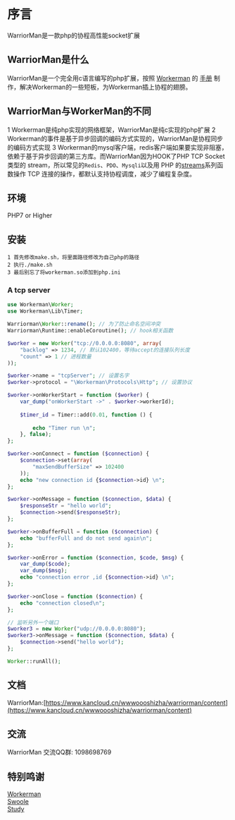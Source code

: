 # 序言
WarriorMan是一款php的协程高性能socket扩展

## WarriorMan是什么
WarriorMan是一个完全用c语言编写的php扩展，按照 [Workerman](https://www.workerman.net/) 的 [手册](http://doc.workerman.net/) 制作，解决Workerman的一些短板，为Workerman插上协程的翅膀。
  
## WarriorMan与WorkerMan的不同
1 Workerman是纯php实现的网络框架，WarriorMan是纯c实现的php扩展
2 Workerman的事件是基于异步回调的编码方式实现的，WarriorMan是协程同步的编码方式实现
3 Workerman的mysql客户端，redis客户端如果要实现非阻塞，依赖于基于异步回调的第三方库。而WarriorMan因为HOOK了PHP TCP Socket 类型的 stream，所以常见的`Redis`、`PDO`、`Mysqli`以及用 PHP 的[streams](https://www.php.net/streams)系列函数操作 TCP 连接的操作，都默认支持协程调度，减少了编程复杂度。

## 环境
PHP7 or Higher

## 安装
```
1 首先修改make.sh，将里面路径修改为自己php的路径
2 执行./make.sh
3 最后别忘了将workerman.so添加到php.ini
```
### A tcp server
```php
use Workerman\Worker;
use Workerman\Lib\Timer;

Warriorman\Worker::rename(); // 为了防止命名空间冲突
Warriorman\Runtime::enableCoroutine(); // hook相关函数

$worker = new Worker("tcp://0.0.0.0:8080", array(
	"backlog" => 1234, // 默认102400，等待accept的连接队列长度
	"count" => 1 // 进程数量
));

$worker->name = "tcpServer"; // 设置名字
$worker->protocol = "\Workerman\Protocols\Http"; // 设置协议

$worker->onWorkerStart = function ($worker) {
	var_dump("onWorkerStart ->" . $worker->workerId);
    
	$timer_id = Timer::add(0.01, function () {
 
		echo "Timer run \n";
	}, false);
};

$worker->onConnect = function ($connection) {
	$connection->set(array(
		"maxSendBufferSize" => 102400
	));
	echo "new connection id {$connection->id} \n";
};

$worker->onMessage = function ($connection, $data) {
	$responseStr = "hello world";
	$connection->send($responseStr);
};

$worker->onBufferFull = function ($connection) {
	echo "bufferFull and do not send again\n";
};

$worker->onError = function ($connection, $code, $msg) {
	var_dump($code);
	var_dump($msg);
	echo "connection error ,id {$connection->id} \n";
};

$worker->onClose = function ($connection) {
	echo "connection closed\n";
};

// 监听另外一个端口
$worker3 = new Worker("udp://0.0.0.0:8080");
$worker3->onMessage = function ($connection, $data) {
	$connection->send("hello world");
};

Worker::runAll();
```

## 文档
WarriorMan:[https://www.kancloud.cn/wwwoooshizha/warriorman/content](https://www.kancloud.cn/wwwoooshizha/warriorman/content)  

## 交流
WarriorMan 交流QQ群: 1098698769

## 特别鸣谢
[Workerman](https://github.com/walkor/Workerman)  
[Swoole](https://github.com/swoole/swoole-src)  
[Study](https://github.com/php-extension-research/study)  
